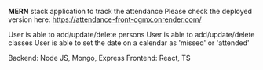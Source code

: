 **MERN** stack application to track the attendance
Please check the deployed version here: https://attendance-front-ogmx.onrender.com/  

User is able to add/update/delete  persons
User is able to add/update/delete classes
User is able to set the date on a calendar as 'missed' or 'attended'

Backend: Node JS, Mongo, Express
Frontend: React, TS
